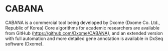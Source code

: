 # CABANA
CABANA is a commercial tool being developed by Dxome (Dxome Co. Ltd., Republic of Korea) Core algorithms for academic researchers are available from GitHub (https://github.com/Dxome/CABANA), and an extended version with full automation and more detailed gene annotation is available in DxSeq software (Dxome).
